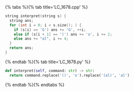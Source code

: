 {% tabs %}{% tab title='LC_1678.cpp' %}

```cpp
string interpret(string s) {
  string ans;
  for (int i = 0; i < s.size(); ) {
    if (s[i] == 'G') ans += 'G', ++i;
    else if (s[i + 1] == ')') ans += 'o', i += 2;
    else ans += "al", i += 4;
  }
  return ans;
}
```

{% endtab %}{% tab title='LC_1678.py' %}

```py
def interpret(self, command: str) -> str:
  return command.replace('()', 'o').replace('(al)', 'al')
```

{% endtab %}{% endtabs %}
